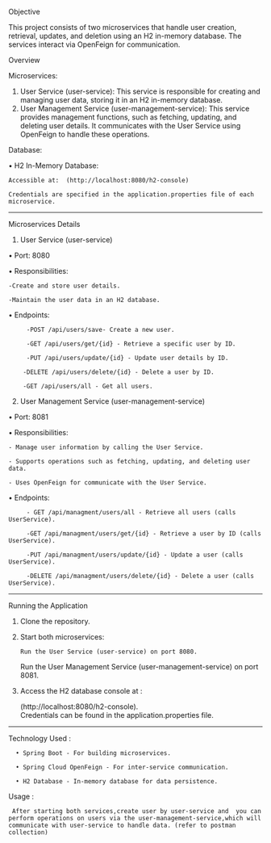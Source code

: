 Objective 

This project consists of two microservices that handle user creation, retrieval, updates, and deletion using an H2 in-memory database. The services interact via OpenFeign for communication.

Overview

Microservices:

1.	User Service (user-service):
This service is responsible for creating and managing user data, storing it in an H2 in-memory database.
2.	User Management Service (user-management-service):
This service provides management functions, such as fetching, updating, and deleting user details. It communicates with the User Service using OpenFeign to handle these operations.

Database:

•	H2 In-Memory Database:

	Accessible at:  (http://localhost:8080/h2-console)
 
	Credentials are specified in the application.properties file of each microservice.
________________________________________

Microservices Details

1. User Service (user-service)
   
•	Port: 8080

•	Responsibilities:

	-Create and store user details.

	-Maintain the user data in an H2 database.

•	Endpoints:

         -POST /api/users/save- Create a new user.

         -GET /api/users/get/{id} - Retrieve a specific user by ID.

         -PUT /api/users/update/{id} - Update user details by ID.

        -DELETE /api/users/delete/{id} - Delete a user by ID.

        -GET /api/users/all - Get all users.


2. User Management Service (user-management-service)
   
•	Port: 8081

•	Responsibilities:

	- Manage user information by calling the User Service.

	- Supports operations such as fetching, updating, and deleting user data.

	- Uses OpenFeign for communicate with the User Service.

•	Endpoints:

         - GET /api/managment/users/all - Retrieve all users (calls UserService).

         -GET /api/managment/users/get/{id} - Retrieve a user by ID (calls UserService).

         -PUT /api/managment/users/update/{id} - Update a user (calls UserService).

         -DELETE /api/managment/users/delete/{id} - Delete a user (calls UserService).


________________________________________

Running the Application

1.	Clone the repository.

2.	Start both microservices:
   
        Run the User Service (user-service) on port 8080.
  	
	Run the User Management Service (user-management-service) on port 8081.

3.	Access the H2 database console at :
	
	 (http://localhost:8080/h2-console).	
	Credentials can be found in the application.properties file.

________________________________________

Technology Used :

      •	Spring Boot - For building microservices.

      •	Spring Cloud OpenFeign - For inter-service communication.

      •	H2 Database - In-memory database for data persistence.


Usage : 

     After starting both services,create user by user-service and  you can perform operations on users via the user-management-service,which will communicate with user-service to handle data. (refer to postman collection)




